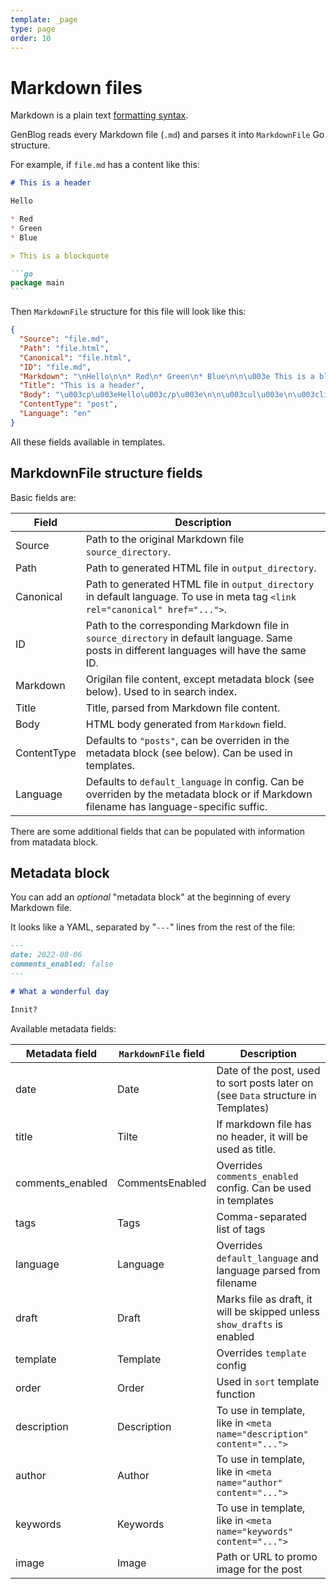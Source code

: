 ```yaml
---
template: _page
type: page
order: 10
---
```


# Markdown files

Markdown is a plain text [formatting syntax](https://daringfireball.net/projects/markdown/syntax).

GenBlog reads every Markdown file (`.md`) and parses it into `MarkdownFile` Go structure.

For example, if `file.md` has a content like this:

````md
# This is a header

Hello

* Red
* Green
* Blue

> This is a blockquote

```go
package main
```
````

Then `MarkdownFile` structure for this file will look like this:

```json
{
  "Source": "file.md",
  "Path": "file.html",
  "Canonical": "file.html",
  "ID": "file.md",
  "Markdown": "\nHello\n\n* Red\n* Green\n* Blue\n\n\u003e This is a blockquote\n\n```go\npackage main\n```\n",
  "Title": "This is a header",
  "Body": "\u003cp\u003eHello\u003c/p\u003e\n\n\u003cul\u003e\n\u003cli\u003eRed\u003c/li\u003e\n\u003cli\u003eGreen\u003c/li\u003e\n\u003cli\u003eBlue\u003c/li\u003e\n\u003c/ul\u003e\n\n\u003cblockquote\u003e\n\u003cp\u003eThis is a blockquote\u003c/p\u003e\n\u003c/blockquote\u003e\n\n\u003cpre\u003e\u003ccode class=\"language-go\"\u003epackage main\n\u003c/code\u003e\u003c/pre\u003e\n",
  "ContentType": "post",
  "Language": "en"
}
```

All these fields available in templates.

## MarkdownFile structure fields

Basic fields are:

| Field       | Description |
|-------------|-------------|
| Source      | Path to the original Markdown file `source_directory`. |
| Path        | Path to generated HTML file in `output_directory`. |
| Canonical   | Path to generated HTML file in `output_directory` in default language. To use in meta tag `<link rel="canonical" href="...">`. |
| ID          | Path to the corresponding Markdown file in `source_directory` in default language. Same posts in different languages will have the same ID. |
| Markdown    | Origilan file content, except metadata block (see below). Used to in search index. |
| Title       | Title, parsed from Markdown file content. |
| Body        | HTML body generated from `Markdown` field. |
| ContentType | Defaults to `"posts"`, can be overriden in the metadata block (see below). Can be used in templates. |
| Language    | Defaults to `default_language` in config. Can be overriden by the metadata block or if Markdown filename has language-specific suffic.

There are some additional fields that can be populated with information from matadata block.

## Metadata block

You can add an _optional_ "metadata block" at the beginning of every Markdown file.

It looks like a YAML, separated by "`---`" lines from the rest of the file:

```md
---
date: 2022-08-06
comments_enabled: false
---

# What a wonderful day

Innit?
```

Available metadata fields:

| Metadata field   | `MarkdownFile` field | Description |
|------------------|----------------------|-------------|
| date             | Date                 | Date of the post, used to sort posts later on (see `Data` structure in Templates) |
| title            | Tilte                | If markdown file has no header, it will be used as title. |
| comments_enabled | CommentsEnabled      | Overrides `comments_enabled` config. Can be used in templates |
| tags             | Tags                 | Comma-separated list of tags |
| language         | Language             | Overrides `default_language` and language parsed from filename |
| draft            | Draft                | Marks file as draft, it will be skipped unless `show_drafts` is enabled |
| template         | Template             | Overrides `template` config |
| order            | Order                | Used in `sort` template function |
| description      | Description          | To use in template, like in `<meta name="description" content="...">` |
| author           | Author               | To use in template, like in `<meta name="author" content="...">` |
| keywords         | Keywords             | To use in template, like in `<meta name="keywords" content="...">` |
| image            | Image                | Path or URL to promo image for the post |
